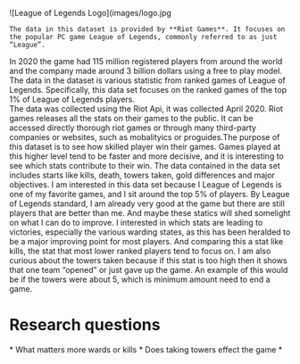 ![League of Legends Logo](images/logo.jpg


    The data in this dataset is provided by **Riot Games**. It focuses on the popular PC game League of Legends, commonly referred to as just “League”.
In 2020 the game had 115 million registered players from around the world and the company made around 3 billion dollars using a free to play model. 
The data in the dataset is various statistic from ranked games of League of Legends.  Specifically, this data set focuses on the ranked games of the top 1% of League of Legends players.  
The data was collected using the Riot Api, it was collected April 2020. Riot games releases all the stats on their games to the public. It can be accessed directly thorough riot games or 
through many third-party companies or websites, such as mobalityics or proguides.The purpose of this dataset is to see how skilled player win their games. Games played at this higher level 
tend to be faster and more decisive, and it is interesting to see which stats contribute to their win. The data contained in the data set includes starts like kills, death,
towers taken, gold differences and major objectives. 
    I am interested in this data set because I League of Legends is one of my favorite games, and I sit around the top 5% of players. By League of Legends standard, I am already very
good at the game but there are still players that are better than me. And maybe these statics will shed somelight on what I can do to improve. I interested in which stats are leading to 
victories, especially the various warding states, as this has been heralded to be a major improving point for most players. And comparing this a stat like kills, the stat that most lower ranked players tend to 
focus on. I am also curious about the towers taken because if this stat is too high then it shows that one team “opened” or just gave up the game. An example of this would be if the towers were about 5,
which is minimum amount need to end a game.  

<h1>Research questions</h1>
* What matters more wards or kills
* Does taking towers effect the game
* 
